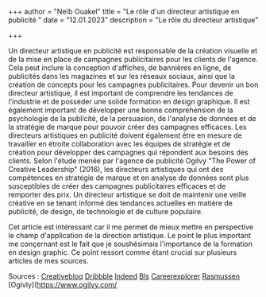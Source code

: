 +++
author = "Neïb Ouakel"
title = "Le rôle d'un directeur artistique en publicité "
date = "12.01.2023"
description = "Le rôle du directeur artistique"

+++

<!--more-->
Un directeur artistique en publicité est responsable de la création visuelle et de la mise en place de campagnes publicitaires pour les clients de l'agence. Cela peut inclure la conception d'affiches, de bannières en ligne, de publicités dans les magazines et sur les réseaux sociaux, ainsi que la création de concepts pour les campagnes publicitaires. Pour devenir un bon directeur artistique, il est important de comprendre les tendances de l'industrie et de posséder une solide formation en design graphique. Il est également important de développer une bonne compréhension de la psychologie de la publicité, de la persuasion, de l'analyse de données et de la stratégie de marque pour pouvoir créer des campagnes efficaces. Les directeurs artistiques en publicité doivent également être en mesure de travailler en étroite collaboration avec les équipes de stratégie et de création pour développer des campagnes qui répondent aux besoins des clients. Selon l'étude menée par l'agence de publicité Ogilvy "The Power of Creative Leadership" (2016), les directeurs artistiques qui ont des compétences en stratégie de marque et en analyse de données sont plus susceptibles de créer des campagnes publicitaires efficaces et de remporter des prix. Un directeur artistique se doit de maintenir une veille créative en se tenant informé des tendances actuelles en matière de publicité, de design, de technologie et de culture populaire. 

Cet article est intéressant car il me permet de mieux mettre en perspective le champ d'application de la direction artistique. Le point le plus important me conçernant est le fait que je soushésimais l'importance de la formation en design graphic. Ce point ressort comme étant crucial sur plusieurs articles de mes sources.

Sources : 
[Creativebloq](https://www.creativebloq.com/career/art-director-11121180)
[Dribbble](https://dribbble.com/resources/how-to-become-an-art-director#:~:text=Art%20Director%20Job%20Description,and%20other%20collaborative%20creative%20projects.)
[Indeed](https://www.indeed.com/career-advice/career-development/how-to-become-an-art-director)
[Bls](https://www.bls.gov/ooh/arts-and-design/art-directors.htm)
[Careerexplorer](https://www.careerexplorer.com/careers/art-director/how-to-become/)
[Rasmussen](https://www.rasmussen.edu/degrees/design/blog/creative-director-versus-art-director/)
[Ogivly](https://www.ogilvy.com/